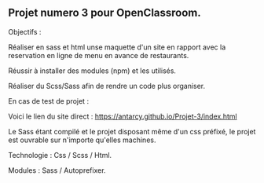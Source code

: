 Projet numero 3 pour OpenClassroom.
---

Objectifs : 

Réaliser en sass et html unse maquette d'un site en rapport avec la reservation en ligne de menu en avance de restaurants.

Réussir à installer des modules (npm) et les utilisés.

Réaliser du Scss/Sass afin de rendre un code plus organiser.



En cas de test de projet : 

Voici le lien du site direct  : https://antarcy.github.io/Projet-3/index.html

Le Sass étant compilé et le projet disposant même d'un css préfixé, le projet est ouvrable sur n'importe qu'elles machines. 



Technologie : Css / Scss / Html. 

Modules : Sass / Autoprefixer. 

